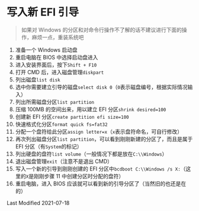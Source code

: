 # 写入新 EFI 引导

> 如果对 Windows 的分区和对命令行操作不了解的话不建议进行下面的操作，麻烦一点，重装系统吧

1. 准备一个 Windows 启动盘
2. 重启电脑在 BIOS 中选择启动盘进入
3. 进入安装界面后，按下`Shift + F10`
4. 打开 CMD 后，进入磁盘管理`diskpart`
5. 列出磁盘`list disk`
6. 选中你需要建立引导的磁盘`select disk 0`（`0`表示磁盘编号，根据实际情况输入）
7. 列出所需磁盘分区`list partition`
8. 压缩 100MB 的空间出来，用以建立 EFI 分区`shrink desired=100`
9. 创建新 EFI 分区`create partition efi size=100`
10. 快速格式化分区`format quick fs=fat32`
11. 分配一个盘符给此分区`assign letter=x`（`x`表示盘符命名，可自行修改）
12. 再次列出磁盘分区`list partition`，可以看到刚刚新建的分区了，而且是属于 EFI 分区（有`System`的标记）
13. 列出硬盘的盘符`list volume`（一般情况下都是放在`C:\\Windows`）
14. 退出磁盘管理`exit`（注意不是退出 CMD）
15. 写入一个新的引导到刚刚创建的 EFI 分区中`bcdboot C:\\Windows /s X:`（这里的`X`是刚刚步骤 11 中创建分区时分配的盘符）
16. 重启电脑，进入 BIOS 应该就可以看到新的引导分区了（当然旧的也还是在的）

Last Modified 2021-07-18
